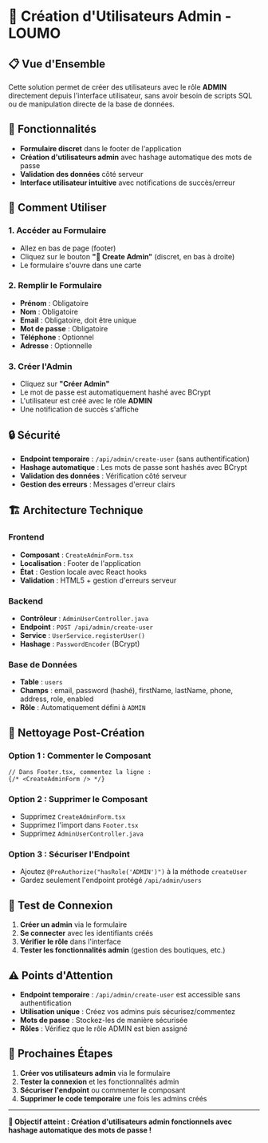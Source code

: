 # 🔧 Création d'Utilisateurs Admin - LOUMO

## 📋 **Vue d'Ensemble**

Cette solution permet de créer des utilisateurs avec le rôle **ADMIN** directement depuis l'interface utilisateur, sans avoir besoin de scripts SQL ou de manipulation directe de la base de données.

## 🎯 **Fonctionnalités**

- **Formulaire discret** dans le footer de l'application
- **Création d'utilisateurs admin** avec hashage automatique des mots de passe
- **Validation des données** côté serveur
- **Interface utilisateur intuitive** avec notifications de succès/erreur

## 🚀 **Comment Utiliser**

### **1. Accéder au Formulaire**
- Allez en bas de page (footer)
- Cliquez sur le bouton **"🔧 Create Admin"** (discret, en bas à droite)
- Le formulaire s'ouvre dans une carte

### **2. Remplir le Formulaire**
- **Prénom** : Obligatoire
- **Nom** : Obligatoire  
- **Email** : Obligatoire, doit être unique
- **Mot de passe** : Obligatoire
- **Téléphone** : Optionnel
- **Adresse** : Optionnelle

### **3. Créer l'Admin**
- Cliquez sur **"Créer Admin"**
- Le mot de passe est automatiquement hashé avec BCrypt
- L'utilisateur est créé avec le rôle **ADMIN**
- Une notification de succès s'affiche

## 🔒 **Sécurité**

- **Endpoint temporaire** : `/api/admin/create-user` (sans authentification)
- **Hashage automatique** : Les mots de passe sont hashés avec BCrypt
- **Validation des données** : Vérification côté serveur
- **Gestion des erreurs** : Messages d'erreur clairs

## 🏗️ **Architecture Technique**

### **Frontend**
- **Composant** : `CreateAdminForm.tsx`
- **Localisation** : Footer de l'application
- **État** : Gestion locale avec React hooks
- **Validation** : HTML5 + gestion d'erreurs serveur

### **Backend**
- **Contrôleur** : `AdminUserController.java`
- **Endpoint** : `POST /api/admin/create-user`
- **Service** : `UserService.registerUser()`
- **Hashage** : `PasswordEncoder` (BCrypt)

### **Base de Données**
- **Table** : `users`
- **Champs** : email, password (hashé), firstName, lastName, phone, address, role, enabled
- **Rôle** : Automatiquement défini à `ADMIN`

## 🧹 **Nettoyage Post-Création**

### **Option 1 : Commenter le Composant**
```tsx
// Dans Footer.tsx, commentez la ligne :
{/* <CreateAdminForm /> */}
```

### **Option 2 : Supprimer le Composant**
- Supprimez `CreateAdminForm.tsx`
- Supprimez l'import dans `Footer.tsx`
- Supprimez `AdminUserController.java`

### **Option 3 : Sécuriser l'Endpoint**
- Ajoutez `@PreAuthorize("hasRole('ADMIN')")` à la méthode `createUser`
- Gardez seulement l'endpoint protégé `/api/admin/users`

## 🧪 **Test de Connexion**

1. **Créer un admin** via le formulaire
2. **Se connecter** avec les identifiants créés
3. **Vérifier le rôle** dans l'interface
4. **Tester les fonctionnalités admin** (gestion des boutiques, etc.)

## ⚠️ **Points d'Attention**

- **Endpoint temporaire** : `/api/admin/create-user` est accessible sans authentification
- **Utilisation unique** : Créez vos admins puis sécurisez/commentez
- **Mots de passe** : Stockez-les de manière sécurisée
- **Rôles** : Vérifiez que le rôle ADMIN est bien assigné

## 🔄 **Prochaines Étapes**

1. **Créer vos utilisateurs admin** via le formulaire
2. **Tester la connexion** et les fonctionnalités admin
3. **Sécuriser l'endpoint** ou commenter le composant
4. **Supprimer le code temporaire** une fois les admins créés

---

**🎯 Objectif atteint : Création d'utilisateurs admin fonctionnels avec hashage automatique des mots de passe !**

